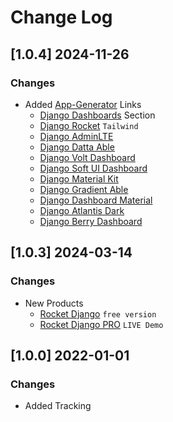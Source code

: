 # Change Log

## [1.0.4] 2024-11-26
### Changes

- Added [App-Generator](https://app-generator.dev/) Links
  - [Django Dashboards](https://app-generator.dev/admin-dashboards/django/) Section
  - [Django Rocket](https://app-generator.dev/product/rocket/django/) `Tailwind`
  - [Django AdminLTE](https://app-generator.dev/product/adminlte/django/)
  - [Django Datta Able](https://app-generator.dev/product/datta-able/django/)
  - [Django Volt Dashboard](https://app-generator.dev/product/volt-dashboard/django/)
  - [Django Soft UI Dashboard](https://app-generator.dev/product/soft-ui-dashboard/django/)
  - [Django Material Kit](https://app-generator.dev/product/material-kit/django/)
  - [Django Gradient Able](https://app-generator.dev/product/gradient-able/django/)
  - [Django Dashboard Material](https://app-generator.dev/product/material-dashboard/django/)
  - [Django Atlantis Dark](https://app-generator.dev/product/atlantis-dark/django/)
  - [Django Berry Dashboard](https://app-generator.dev/product/berry-dashboard/django/)  

## [1.0.3] 2024-03-14
### Changes

- New Products
  - [Rocket Django](https://github.com/app-generator/rocket-django) `free version`
  - [Rocket Django PRO](https://rocket-django-pro.onrender.com/) `LIVE Demo`

## [1.0.0] 2022-01-01
### Changes

- Added Tracking
